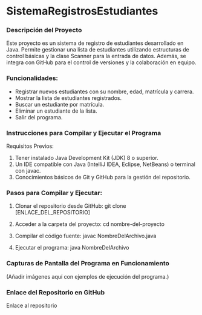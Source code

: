 # SistemaRegistrosEstudiantes
### Descripción del Proyecto

Este proyecto es un sistema de registro de estudiantes desarrollado en Java. Permite gestionar una lista de estudiantes utilizando estructuras de control básicas y la clase Scanner para la entrada de datos. Además, se integra con GitHub para el control de versiones y la colaboración en equipo.

### Funcionalidades:
- Registrar nuevos estudiantes con su nombre, edad, matrícula y carrera.
- Mostrar la lista de estudiantes registrados.
- Buscar un estudiante por matrícula.
- Eliminar un estudiante de la lista.
- Salir del programa.

### Instrucciones para Compilar y Ejecutar el Programa
Requisitos Previos:
1. Tener instalado Java Development Kit (JDK) 8 o superior.
2. Un IDE compatible con Java (IntelliJ IDEA, Eclipse, NetBeans) o terminal con javac.
3. Conocimientos básicos de Git y GitHub para la gestión del repositorio.

### Pasos para Compilar y Ejecutar:
1. Clonar el repositorio desde GitHub:
git clone [ENLACE_DEL_REPOSITORIO]

2. Acceder a la carpeta del proyecto:
cd nombre-del-proyecto

3. Compilar el código fuente:
javac NombreDelArchivo.java

4. Ejecutar el programa:
java NombreDelArchivo

### Capturas de Pantalla del Programa en Funcionamiento
(Añadir imágenes aquí con ejemplos de ejecución del programa.)

### Enlace del Repositorio en GitHub

Enlace al repositorio

